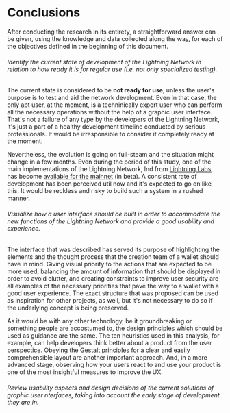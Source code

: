 # Conclusions

After conducting the research in its entirety, a straightforward answer can be given, using the knowledge and data collected along the way, for each of the objectives defined in the beginning of this document.

###### Identify the current state of development of the Lightning Network in relation to how ready it is for regular use \(i.e. not only specialized testing\).

The current state is considered to be **not ready for use**, unless the user's purpose is to test and aid the network development. Even in that case, the only apt user, at the moment, is a techninically expert user who can perform all the necessary operations without the help of a graphic user interface. That's not a failure of any type by the developers of the Lightning Network, it's just a part of a healthy development timeline conducted by serious professionals. It would be irresponsible to consider it completely ready at the moment.

Nevertheless, the evolution is going on full-steam and the situation might change in a few months. Even during the period of this study, one of the main implementations of the Lightning Network, lnd from [Lightning Labs](http://lightning.engineering/), has become [available for the mainnet](https://blog.lightning.engineering/announcement/2018/03/15/lnd-beta.html) \(in beta\). A consistent rate of development has been perceived util now and it's expected to go on like this. It would be reckless and risky to build such a system in a rushed manner.

###### Visualize how a user interface should be built in order to accommodate the new functions of the Lightning Network and provide a good usability and experience.

The interface that was described has served its purpose of highlighting the elements and the thought process that the creation team of a wallet should have in mind. Giving visual priority to the actions that are expected to be more used, balancing the amount of information that should be displayed in order to avoid clutter, and creating constraints to improve user security are all examples of the necessary priorities that pave the way to a wallet with a good user experience. The exact structure that was proposed can be used as inspiration for other projects, as well, but it's not necessary to do so if the underlying concept is being preserved.

As it would be with any other technology, be it groundbreaking or something people are accostumed to, the design principles which should be used as guidance are the same. The ten heuristics used in this analysis, for example, can help developers think better about a product from the user perspectice. Obeying the [Gestalt principles](http://graphicdesign.spokanefalls.edu/tutorials/process/gestaltprinciples/gestaltprinc.htm) for a clear and easily comprehensible layout are another important approach. And, in a more advanced stage, observing how your users react to and use your product is one of the most insightful measures to improve the UX.

###### Review usability aspects and design decisions of the current solutions of graphic user nterfaces, taking into account the early stage of development they are in.



